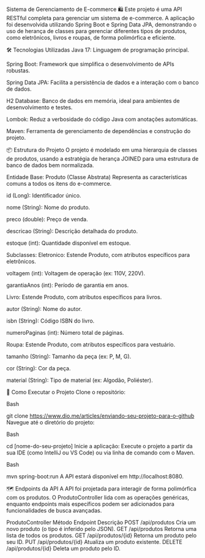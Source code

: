 Sistema de Gerenciamento de E-commerce 🛍️
Este projeto é uma API RESTful completa para gerenciar um sistema de e-commerce. A aplicação foi desenvolvida utilizando Spring Boot e Spring Data JPA, demonstrando o uso de herança de classes para gerenciar diferentes tipos de produtos, como eletrônicos, livros e roupas, de forma polimórfica e eficiente.

🛠️ Tecnologias Utilizadas
Java 17: Linguagem de programação principal.

Spring Boot: Framework que simplifica o desenvolvimento de APIs robustas.

Spring Data JPA: Facilita a persistência de dados e a interação com o banco de dados.

H2 Database: Banco de dados em memória, ideal para ambientes de desenvolvimento e testes.

Lombok: Reduz a verbosidade do código Java com anotações automáticas.

Maven: Ferramenta de gerenciamento de dependências e construção do projeto.

📦 Estrutura do Projeto
O projeto é modelado em uma hierarquia de classes de produtos, usando a estratégia de herança JOINED para uma estrutura de banco de dados bem normalizada.

Entidade Base: Produto (Classe Abstrata)
Representa as características comuns a todos os itens do e-commerce.

id (Long): Identificador único.

nome (String): Nome do produto.

preco (double): Preço de venda.

descricao (String): Descrição detalhada do produto.

estoque (int): Quantidade disponível em estoque.

Subclasses:
Eletronico: Estende Produto, com atributos específicos para eletrônicos.

voltagem (int): Voltagem de operação (ex: 110V, 220V).

garantiaAnos (int): Período de garantia em anos.

Livro: Estende Produto, com atributos específicos para livros.

autor (String): Nome do autor.

isbn (String): Código ISBN do livro.

numeroPaginas (int): Número total de páginas.

Roupa: Estende Produto, com atributos específicos para vestuário.

tamanho (String): Tamanho da peça (ex: P, M, G).

cor (String): Cor da peça.

material (String): Tipo de material (ex: Algodão, Poliéster).

🚀 Como Executar o Projeto
Clone o repositório:

Bash

git clone https://www.dio.me/articles/enviando-seu-projeto-para-o-github
Navegue até o diretório do projeto:

Bash

cd [nome-do-seu-projeto]
Inicie a aplicação:
Execute o projeto a partir da sua IDE (como IntelliJ ou VS Code) ou via linha de comando com o Maven.

Bash

mvn spring-boot:run
A API estará disponível em http://localhost:8080.

🗺️ Endpoints da API
A API foi projetada para interagir de forma polimórfica com os produtos. O ProdutoController lida com as operações genéricas, enquanto endpoints mais específicos podem ser adicionados para funcionalidades de busca avançadas.

ProdutoController
Método	Endpoint	Descrição
POST	/api/produtos	Cria um novo produto (o tipo é inferido pelo JSON).
GET	/api/produtos	Retorna uma lista de todos os produtos.
GET	/api/produtos/{id}	Retorna um produto pelo seu ID.
PUT	/api/produtos/{id}	Atualiza um produto existente.
DELETE	/api/produtos/{id}	Deleta um produto pelo ID.
